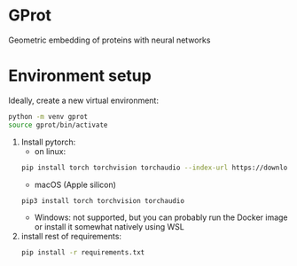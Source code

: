 # GProt
Geometric embedding of proteins with neural networks

# Environment setup

Ideally, create a new virtual environment:

```bash
python -m venv gprot
source gprot/bin/activate
```

1. Install pytorch:
    * on linux:
    ```bash
    pip install torch torchvision torchaudio --index-url https://download.pytorch.org/whl/cu118
    ```
    * macOS (Apple silicon)
    ```
    pip3 install torch torchvision torchaudio
    ```
    * Windows: not supported, but you can probably run the Docker image or install it somewhat natively using WSL
1. install rest of requirements:
    ```bash
    pip install -r requirements.txt
    ```

